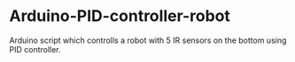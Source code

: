 # Arduino-PID-controller-robot
Arduino script which controlls a robot with 5 IR sensors on the bottom using PID controller.
